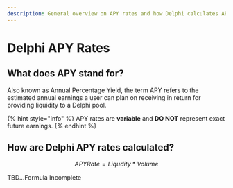 ```yaml
---
description: General overview on APY rates and how Delphi calculates APY rates
---
```


# Delphi APY Rates

## What does APY stand for?

Also known as Annual Percentage Yield, the term APY refers to the estimated annual earnings a user can plan on receiving in return for providing liquidity to a Delphi pool.

{% hint style="info" %}
 APY rates are **variable** and **DO NOT** represent exact future earnings.
{% endhint %}

## How are Delphi APY rates calculated?

$$
APY Rate = Liqudity * Volume
$$

TBD...Formula Incomplete

